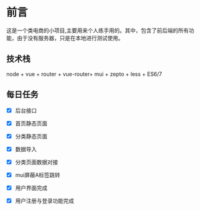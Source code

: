 # 前言

这是一个类电商的小项目,主要用来个人练手用的。其中，包含了前后端的所有功能，由于没有服务器，只是在本地进行测试使用。

## 技术栈

node + vue + router + vue-router+ mui +  zepto  +  less + ES6/7 

## 每日任务

- [x] 后台接口
- [x] 首页静态页面
- [x] 分类静态页面
- [x] 数据导入
- [x] 分类页面数据对接
- [x] mui屏蔽A标签跳转
- [x] 用户界面完成
- [x] 用户注册与登录功能完成







